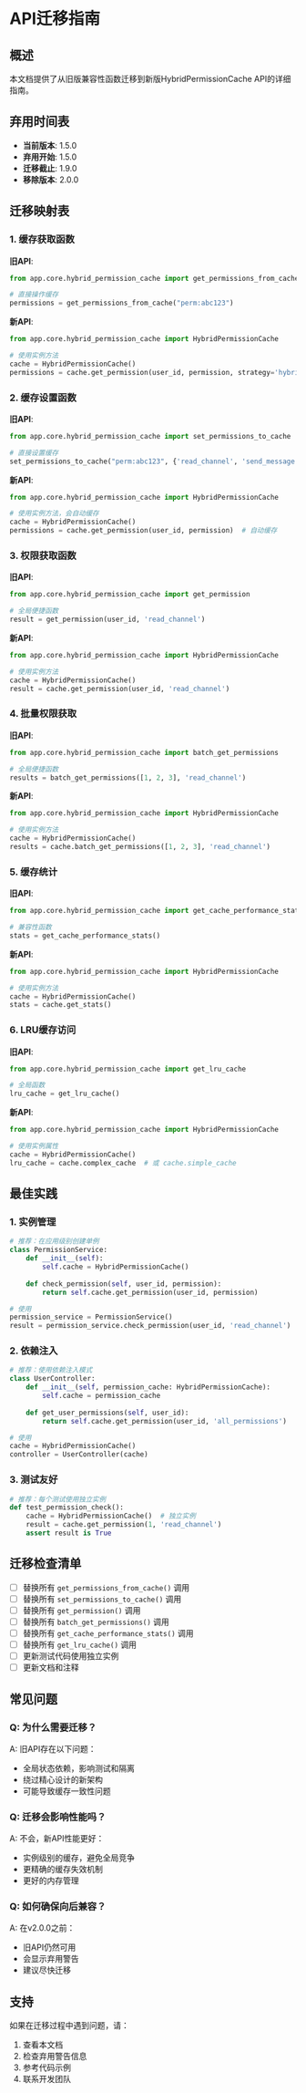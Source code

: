 # API迁移指南

## 概述

本文档提供了从旧版兼容性函数迁移到新版HybridPermissionCache API的详细指南。

## 弃用时间表

- **当前版本**: 1.5.0
- **弃用开始**: 1.5.0
- **迁移截止**: 1.9.0
- **移除版本**: 2.0.0

## 迁移映射表

### 1. 缓存获取函数

**旧API**:
```python
from app.core.hybrid_permission_cache import get_permissions_from_cache

# 直接操作缓存
permissions = get_permissions_from_cache("perm:abc123")
```

**新API**:
```python
from app.core.hybrid_permission_cache import HybridPermissionCache

# 使用实例方法
cache = HybridPermissionCache()
permissions = cache.get_permission(user_id, permission, strategy='hybrid')
```

### 2. 缓存设置函数

**旧API**:
```python
from app.core.hybrid_permission_cache import set_permissions_to_cache

# 直接设置缓存
set_permissions_to_cache("perm:abc123", {'read_channel', 'send_message'})
```

**新API**:
```python
from app.core.hybrid_permission_cache import HybridPermissionCache

# 使用实例方法，会自动缓存
cache = HybridPermissionCache()
permissions = cache.get_permission(user_id, permission)  # 自动缓存
```

### 3. 权限获取函数

**旧API**:
```python
from app.core.hybrid_permission_cache import get_permission

# 全局便捷函数
result = get_permission(user_id, 'read_channel')
```

**新API**:
```python
from app.core.hybrid_permission_cache import HybridPermissionCache

# 使用实例方法
cache = HybridPermissionCache()
result = cache.get_permission(user_id, 'read_channel')
```

### 4. 批量权限获取

**旧API**:
```python
from app.core.hybrid_permission_cache import batch_get_permissions

# 全局便捷函数
results = batch_get_permissions([1, 2, 3], 'read_channel')
```

**新API**:
```python
from app.core.hybrid_permission_cache import HybridPermissionCache

# 使用实例方法
cache = HybridPermissionCache()
results = cache.batch_get_permissions([1, 2, 3], 'read_channel')
```

### 5. 缓存统计

**旧API**:
```python
from app.core.hybrid_permission_cache import get_cache_performance_stats

# 兼容性函数
stats = get_cache_performance_stats()
```

**新API**:
```python
from app.core.hybrid_permission_cache import HybridPermissionCache

# 使用实例方法
cache = HybridPermissionCache()
stats = cache.get_stats()
```

### 6. LRU缓存访问

**旧API**:
```python
from app.core.hybrid_permission_cache import get_lru_cache

# 全局函数
lru_cache = get_lru_cache()
```

**新API**:
```python
from app.core.hybrid_permission_cache import HybridPermissionCache

# 使用实例属性
cache = HybridPermissionCache()
lru_cache = cache.complex_cache  # 或 cache.simple_cache
```

## 最佳实践

### 1. 实例管理

```python
# 推荐：在应用级别创建单例
class PermissionService:
    def __init__(self):
        self.cache = HybridPermissionCache()
    
    def check_permission(self, user_id, permission):
        return self.cache.get_permission(user_id, permission)

# 使用
permission_service = PermissionService()
result = permission_service.check_permission(user_id, 'read_channel')
```

### 2. 依赖注入

```python
# 推荐：使用依赖注入模式
class UserController:
    def __init__(self, permission_cache: HybridPermissionCache):
        self.cache = permission_cache
    
    def get_user_permissions(self, user_id):
        return self.cache.get_permission(user_id, 'all_permissions')

# 使用
cache = HybridPermissionCache()
controller = UserController(cache)
```

### 3. 测试友好

```python
# 推荐：每个测试使用独立实例
def test_permission_check():
    cache = HybridPermissionCache()  # 独立实例
    result = cache.get_permission(1, 'read_channel')
    assert result is True
```

## 迁移检查清单

- [ ] 替换所有 `get_permissions_from_cache()` 调用
- [ ] 替换所有 `set_permissions_to_cache()` 调用
- [ ] 替换所有 `get_permission()` 调用
- [ ] 替换所有 `batch_get_permissions()` 调用
- [ ] 替换所有 `get_cache_performance_stats()` 调用
- [ ] 替换所有 `get_lru_cache()` 调用
- [ ] 更新测试代码使用独立实例
- [ ] 更新文档和注释

## 常见问题

### Q: 为什么需要迁移？

A: 旧API存在以下问题：
- 全局状态依赖，影响测试和隔离
- 绕过精心设计的新架构
- 可能导致缓存一致性问题

### Q: 迁移会影响性能吗？

A: 不会，新API性能更好：
- 实例级别的缓存，避免全局竞争
- 更精确的缓存失效机制
- 更好的内存管理

### Q: 如何确保向后兼容？

A: 在v2.0.0之前：
- 旧API仍然可用
- 会显示弃用警告
- 建议尽快迁移

## 支持

如果在迁移过程中遇到问题，请：
1. 查看本文档
2. 检查弃用警告信息
3. 参考代码示例
4. 联系开发团队 